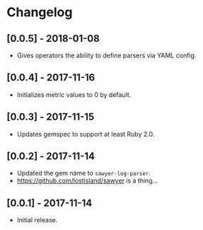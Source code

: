 # Changelog

## [0.0.5] - 2018-01-08
- Gives operators the ability to define parsers via YAML config.

## [0.0.4] - 2017-11-16
- Initializes metric values to 0 by default.

## [0.0.3] - 2017-11-15
- Updates gemspec to support at least Ruby 2.0.

## [0.0.2] - 2017-11-14
- Updated the gem name to `sawyer-log-parser`.
 - https://github.com/lostisland/sawyer is a thing...

## [0.0.1] - 2017-11-14
- Initial release.

